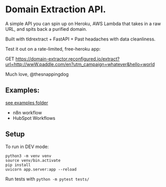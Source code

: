 # Domain Extraction API.

A simple API you can spin up on Heroku, AWS Lambda that takes in a raw URL, and spits back a purified domain.

Built with tldrextract + FastAPI + Past headaches with data cleanliness.

Test it out on a rate-limited, free-heroku app:

GET
https://domain-extractor.reconfigured.io/extract?url=http://wwW.paddle.com/en?utm_campaign=whatever&hello=world

Much love,
@thesnappingdog

## Examples:

[see examples folder](../blob/main/examples)

- n8n workflow
- HubSpot Workflows

## Setup

To run in DEV mode:

```
python3 -m venv venv
source venv/bin.activate
pip install
uvicorn app.server:app --reload
```

Run tests with `python -m pytest tests/`
